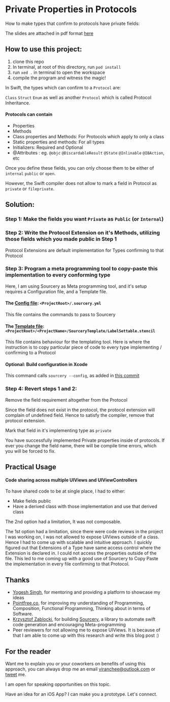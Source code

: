 # Private Properties in Protocols
How to make types that confirm to protocols have private fields:

The slides are attached in pdf format [here](PrivatePropertiesInProtocols.pdf)

## How to use this project:

1. clone this repo
2. In terminal, at root of this directory, run `pod install` 
3. run `xed .` in terminal to open the workspace
4. compile the program and witness the magic!

In Swift, the types which can confirm to a `Protocol` are:

`Class`  `Struct`  `Enum` as well as another `Protocol` which is called Protocol Inheritance.

#### Protocols can contain
- Properties
- Methods
- Class properties and Methods: For Protocols which apply to only a class
- Static properties and methods: For all types
- Initializers: Required and Optional
- @Attributes : eg. `@objc`  `@DiscardableResult`  `@State`  `@Inlinable` `@IBAction`, etc

Once you define these fields, you can only choose them to be either of `internal`  `public` or `open`.

However, the Swift compiler does not allow to mark a field in Protocol as `private` or `fileprivate`.


## Solution:

### Step 1: Make the fields you want `Private` as `Public` (or `Internal`)

### Step 2: Write the Protocol Extension on it's Methods, utilizing those fields which you made public in Step 1

Protocol Extensions are default implementation for Types confirming to that Protocol

### Step 3: Program a meta programming tool to copy-paste this implementation to every conforming type

Here, I am using Sourcery as Meta programming tool, and it's setup requires a Configuration file, and a Template file.

#### The [Config file](.sourcery.yml): `<ProjectRoot>/.sourcery.yml`

This file contains the commands to pass to Sourcery

#### The [Template file](/PrivatePropertiesInProtocols/SourceryTemplates/LabelSettable.stencil): `<ProjectRoot>/<ProjectName>/SourceryTemplate/LabelSettable.stencil`

This file contains behaviour for the templating tool. Here is where the instruction is to copy particular piece of code to  every type implementing / confirming to a Protocol


#### Optional: Build configuration in Xcode

This command calls `sourcery --config`, as added in [this commit](https://github.com/Viranchee/PrivatePropertiesInProtocols/commit/b5b95fc70389c34686f8e4a3b6470b1d58403560)

### Step 4: Revert steps 1 and 2:

Remove the field requirement altogether from the Protocol

Since the field does not exist in the protocol, the protocol extension will complain of undefined field. 
Hence to satisfy the compiler, remove that protocol extension.

Mark that field in it's implementing type as `private`


You have successfully implemented Private properties inside of protocols. If ever you change the field name, there will be compile time errors, which you will be forced to fix.

## Practical Usage

#### Code sharing across multiple UIViews and UIViewControllers

To have shared code to be at single place, I had to either:
- Make fields public
- Have a derived class with those implementation and use that derived class

The 2nd option had a limitation, It was not composable.

The 1st option had a limitation, since there were code reviews in the project I was working on, I was not allowed to expose UIViews outside of a class.
Hence I had to come up with scalable and intuitive approach. 
I quickly figured out that Extensions of a Type have same access control where the Extension is declared in. 
I could not access the properties outside of the file.
This led to me coming up with a good use of Sourcery to Copy Paste the implementation in every file confirming to that Protocol.

## Thanks
- [Yogesh Singh](https://twitter.com/_yogeshsingh), for mentoring and providing a platform to showcase my ideas
- [Pointfree.co](https://pointfree.co), for improving my understanding of Programming, Composition, Functional Programming, Thinking about in terms of Software. 
- [Krzysztof Zablocki](https://twitter.com/merowing_), for building [Sourcery](https://github.com/krzysztofzablocki/Sourcery), a library to automate swift code generation and encouraging Meta-programming 
- Peer reviewers for not allowing me to expose UIViews. It is because of that I am able to come up with this research and write this blog post :)

## For the reader
 Want me to explain you or your coworkers on benefits of using this approach, you can always drop me an email <viranchee@outlook.com> or [tweet](twitter.com/code_magician) me.
 
I am open for speaking opportunities on this topic.

Have an idea for an iOS App? I can make you a prototype. Let's connect.
